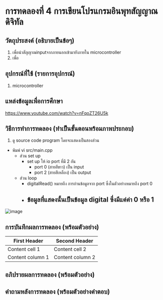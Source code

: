 # การทดลองที่ 4 การเขียนโปรแกรมอินพุทสัญญาณดิจิทัล

## วัตถุประสงค์ (อธิบายเป็นข้อๆ)
1. เพื่อนำสัญญาณinputจากภายนอกเข้ามายังภายใน microcontroller
2. เพื่อ


## อุปกรณ์ที่ใช้ (รายการอุปกรณ์)
1. microcontroller


## แหล่งข้อมูลเพื่อการศึกษา
https://www.youtube.com/watch?v=nFqoZT26U5k

## วิธีการทำการทดลอง (ทำเป็นขั้นตอนพร้อมภาพประกอบ)
1. ดู source code program โดยจะแสดงเป็นสองส่วน
- พิมพ์ vi src/main.cpp
  - ส่วน set up
    - set up ให้ io port ที่มี 2 อัน
      - port 0 (สายสีขาว) เป็น input
      - port 2 (สายสีเหลือง) เป็น output
  - ส่วน loop
    - digitalRead() หมายถึง การอ่านข้อมูลจาก port ซึ่งในตัวอย่างหมายถึง port 0
    - ข้อมูลที่แสดงนั้นเป็นข้อมูล digital ซึ่งมีแค่ค่า 0 หรือ 1
      - 
 
![image](https://user-images.githubusercontent.com/80879966/112081407-2ff7a680-8bb6-11eb-8f2c-0da37291d882.jpg)

## การบันทึกผลการทดลอง (พร้อมตัวอย่าง)
First Header | Second Header
------------ | -------------
Content cell 1 | Content cell 2
Content column 1 | Content column 2


## อภิปรายผลการทดลอง (พร้อมตัวอย่าง)

## คำถามหลังการทดลอง (พร้อมตัวอย่างคำตอบ)
